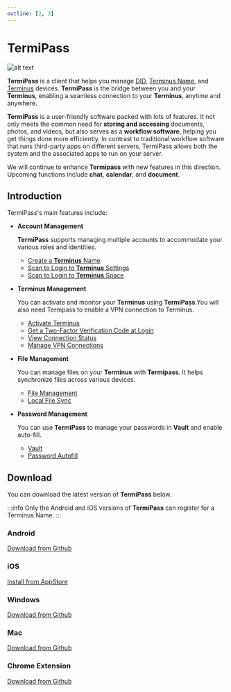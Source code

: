 ```yaml
---
outline: [2, 3]
---
```


# TermiPass

![alt text](/images/how-to/termipass/termipass.jpg)

**TermiPass** is a client that helps you manage [DID](../../overview/snowinning/concepts.md#decentralized-identifier), [Terminus Name](../../overview/snowinning/terminus-name.md), and [Terminus](../../overview/terminus/overview.md) devices. **TermiPass** is the bridge between you and your **Terminus**, enabling a seamless connection to your **Terminus**, anytime and anywhere.

**TermiPass** is a user-friendly software packed with lots of features. It not only meets the common need for **storing and accessing** documents, photos, and videos, but also serves as a **workflow software**, helping you get things done more efficiently. In contrast to traditional workflow software that runs third-party apps on different servers, TermiPass allows both the system and the associated apps to run on your server.

We will continue to enhance **Termipass** with new features in this direction. Upcoming functions include **chat**, **calendar**, and **document**.

## Introduction

TermiPass's main features include:

- **Account Management**

  **TermiPass** supports managing multiple accounts to accommodate your various roles and identities.

  - [Create a **Terminus** Name](./account/index.md#create-an-account)
  - [Scan to Login to **Terminus** Settings](../terminus/settings/backup.md#login-to-terminus-space)
  - [Scan to Login to **Terminus** Space](../space/account.md#log-in)

- **Terminus Management**

  You can activate and monitor your **Terminus** using **TermiPass**.You will also need Termpass to enable a VPN connection to Terminus.

  - [Activate Terminus](../terminus/setup/wizard.md)
  - [Get a Two-Factor Verification Code at Login](../terminus/setup/login.md#two-factor-verification)
  - [View Connection Status](./manage-terminus.md#connection-status)
  - [Manage VPN Connections](./manage-terminus.md#vpn-connection)

- **File Management**

  You can manage files on your **Terminus** with **Termipass**. It helps synchronize files across various devices.

  - [File Management](../terminus/files/index.md)
  - [Local File Sync](./local-file-sync.md)

- **Password Management**

  You can use **TermiPass** to manage your passwords in **Vault** and enable auto-fill.

  - [Vault](../terminus/vault/index.md)
  - [Password Autofill](./password-autofill.md)

## Download

You can download the latest version of **TermiPass** below.

:::info
Only the Android and iOS versions of **TermiPass** can register for a Terminus Name.
:::

### Android

[Download from Github](https://github.com/beclab/TermiPass/releases/download/v0.4.63/TermiPass_17_v0.4.63_2024-05-22_21-48.apk)

### iOS

[Install from AppStore](https://apps.apple.com/app/termipass/id6448082605)

### Windows

[Download from Github](https://github.com/beclab/TermiPass/releases/download/v0.4.63/TermiPass.exe)

### Mac

[Download from Github](https://github.com/beclab/TermiPass/releases/download/v0.4.63/TermiPass.dmg)

### Chrome Extension

[Download from Github](https://github.com/beclab/TermiPass/releases/download/v0.4.63/TermiPass.chrome.zip)
